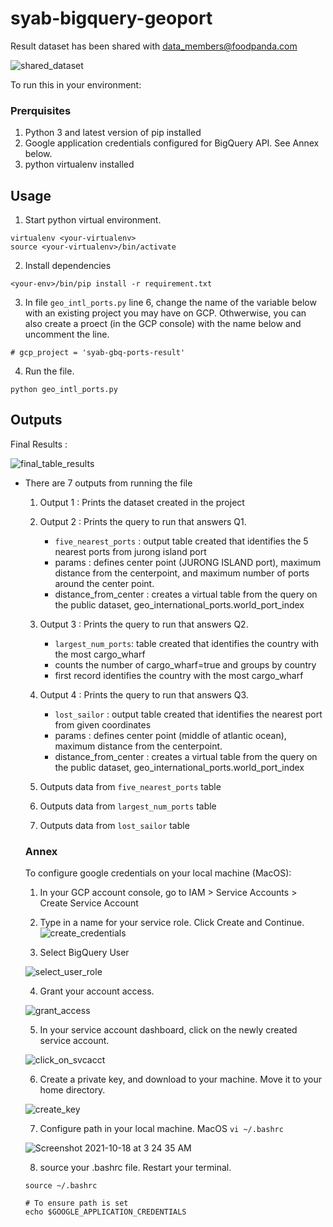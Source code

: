 # syab-bigquery-geoport

Result dataset has been shared with data_members@foodpanda.com

![shared_dataset](https://user-images.githubusercontent.com/14856777/137642767-794fdbc1-1c94-4d2d-86b6-af4254bee083.png)

To run this in your environment:
### Prerquisites
1. Python 3 and latest version of pip installed
2. Google application credentials configured for BigQuery API. See Annex below.
3. python virtualenv installed

## Usage
1. Start python virtual environment.
```
virtualenv <your-virtualenv>
source <your-virtualenv>/bin/activate
```

2. Install dependencies
```
<your-env>/bin/pip install -r requirement.txt
```

3. In file ```geo_intl_ports.py``` line 6, change the name of the variable below with an existing project you may have on GCP. Othwerwise, you can also create a proect (in the GCP console) with the name below and uncomment the line.
```
# gcp_project = 'syab-gbq-ports-result'
```

4. Run the file.
```
python geo_intl_ports.py
```

## Outputs
Final Results :

![final_table_results](https://user-images.githubusercontent.com/14856777/137642165-e652251b-f9a8-426f-84bf-b2a4092e7783.png)

- There are 7 outputs from running the file
    1. Output 1 : Prints the dataset created in the project

    2. Output 2 : Prints the query to run that answers Q1.
        - `five_nearest_ports` : output table created that identifies the 5 nearest ports from jurong island port
        - params : defines center point (JURONG ISLAND port), maximum distance from the centerpoint, and maximum number of ports around the center point.
        - distance_from_center : creates a virtual table from the query on the public dataset, geo_international_ports.world_port_index 

    3. Output 3 : Prints the query to run that answers Q2.
        - `largest_num_ports`: table created that identifies the country with the most cargo_wharf
        - counts the number of cargo_wharf=true and groups by country
        - first record identifies the country with the most cargo_wharf

    4. Output 4 : Prints the query to run that answers Q3.
        - `lost_sailor` : output table created that identifies the nearest port from given coordinates
        - params : defines center point (middle of atlantic ocean), maximum distance from the centerpoint.
        - distance_from_center : creates a virtual table from the query on the public dataset, geo_international_ports.world_port_index 
    5. Outputs data from `five_nearest_ports` table
    6. Outputs data from `largest_num_ports` table
    7. Outputs data from `lost_sailor` table

    ### Annex

    To configure google credentials on your local machine (MacOS):
    1. In your GCP account console, go to IAM > Service Accounts > Create Service Account

    2. Type in a name for your service role. Click Create and Continue.
    ![create_credentials](https://user-images.githubusercontent.com/14856777/137641795-bc2250b1-75ba-47d0-9851-890184950dac.png)


    3. Select BigQuery User

    ![select_user_role](https://user-images.githubusercontent.com/14856777/137642148-0f8ff4e8-b9bf-4921-b212-ecd1f6eeef07.png)

    4. Grant your account access.

    ![grant_access](https://user-images.githubusercontent.com/14856777/137642156-820b10b7-43c8-4c5e-b4e5-46ca230a5535.png)

    5. In your service account dashboard, click on the newly created service account.

    ![click_on_svcacct](https://user-images.githubusercontent.com/14856777/137642161-7e4c4714-d098-4545-a2e5-e1b45ac37dba.png)

    6. Create a private key, and download to your machine. Move it to your home directory.

    ![create_key](https://user-images.githubusercontent.com/14856777/137642163-3fec1a1c-8e5c-4cb5-8939-69185d497d77.png)

    7. Configure path in your local machine. MacOS `vi ~/.bashrc`

    ![Screenshot 2021-10-18 at 3 24 35 AM](https://user-images.githubusercontent.com/14856777/137642170-9319acbb-e60e-4c93-86ee-3293d077ec15.png)

    8. source your .bashrc file. Restart your terminal.
    ```
    source ~/.bashrc
    
    # To ensure path is set
    echo $GOOGLE_APPLICATION_CREDENTIALS
    ```

